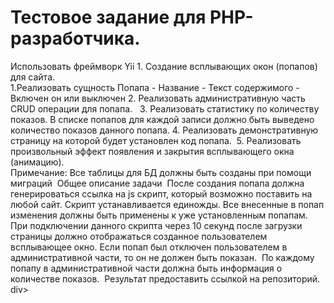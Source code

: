 <h1>Тестовое задание для PHP-разработчика.</h1>
<div>Использовать фреймворк Yii 1. Создание всплывающих окон (попапов) для сайта. </div>
1.Реализовать сущность Попапа 
	- Название
	- Текст содержимого
	- Включен он или выключен
2. Реализовать административную часть CRUD операции для попапа.  
3. Реализовать статистику по количеству показов. В списке попапов для каждой записи должно быть выведено количество показов данного попапа.
4. Реализовать демонстративную страницу на которой будет установлен код попапа. 
5. Реализовать произвольный эффект появления и закрытия всплывающего окна (анимацию).  
<br>
<div>
Примечание: Все таблицы для БД должны быть созданы при помощи миграций  Общее описание задачи  После создания попапа должна генерироваться ссылка на js скрипт, который возможно поставить на любой сайт. Скрипт устанавливается единожды.  Все внесенные в попап изменения должны быть применены к уже установленным попапам.
При подключении данного скрипта через 10 секунд после загрузки страницы должно отображаться созданное пользователем всплывающее окно. Если попап был отключен пользователем в административной части, то он не должен быть показан.  По каждому попапу в административной части должна быть информация о количестве показов.  Результат предоставить ссылкой на репозиторий.</div>div>
